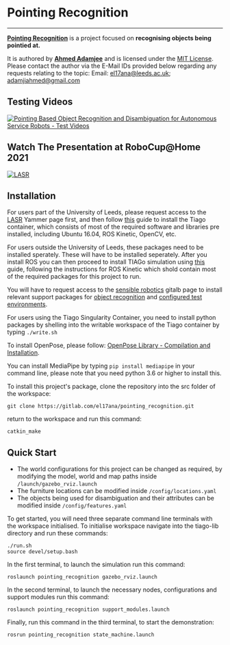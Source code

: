 
# Pointing Recognition
----------------- 

[**Pointing Recognition**](https://gitlab.com/el17ana/pointing_recognition) is a project focused on **recognising objects being pointied at.**

It is authored by [**Ahmed Adamjee**](https://www.linkedin.com/in/ahmedadamjee/) and is licensed under the [MIT License](https://gitlab.com/el17ana/pointing_recognition/-/blob/master/LICENSE).
Please contact the author via the E-Mail IDs provided below regarding any requests relating to the topic:
Email: [el17ana@leeds.ac.uk](mailto:el17ana@leeds.ac.uk); [adamjiahmed@gmail.com](mailto:adamjiahmed@gmail.com)

## Testing Videos

[![Pointing Based Object Recognition and Disambiguation for Autonomous Service Robots - Test Videos
](http://i3.ytimg.com/vi/1f78WHAk3IQ/hqdefault.jpg)](https://youtu.be/1f78WHAk3IQ)

## Watch The Presentation at RoboCup@Home 2021

[![LASR
](http://i3.ytimg.com/vi/-IYFWRORLpc/hqdefault.jpg)](https://youtu.be/-IYFWRORLpc)

## Installation

For users part of the University of Leeds, please request access to the [LASR](https://web.yammer.com/main/groups/eyJfdHlwZSI6Ikdyb3VwIiwiaWQiOiIxNjA0NDI1NyJ9/all) Yammer page first, and then follow [this](https://gitlab.com/el17ana/pointing_recognition/install_tiago_container) guide to install the Tiago container, which consists of most of the required software and libraries pre installed, including Ubuntu 16.04, ROS Kinetic, OpenCV, etc.

For users outside the University of Leeds, these packages need to be installed sperately. These will have to be installed seperately. After you install ROS you can then proceed to install TIAGo simulation using [this](http://wiki.ros.org/Robots/TIAGo/Tutorials/Installation/TiagoSimulation) guide, following the instructions for ROS Kinetic which shold contain most of the required packages for this project to run.

You will have to request access to the [sensible robotics](https://gitlab.com/sensible-robots) gitalb page to install relevant support packages for [object recognition](https://gitlab.com/sensible-robots/lasr_object_detection_yolo) and [configured test environments](https://gitlab.com/sensible-robots/custom_worlds/-/tree/for_pointing_recognition/).

For users using the Tiago Singularity Container, you need to install python packages by shelling into the writable workspace of the Tiago container by typing `./write.sh`

To install OpenPose, please follow: [OpenPose Library - Compilation and Installation](https://github.com/tramper2/openpose/blob/master/doc/installation.md).

You can install MediaPipe by typing `pip install mediapipe` in your command line, please note that you need python 3.6 or higher to install this.


To install this project's package, clone the repository into the src folder of the workspace:
```
git clone https://gitlab.com/el17ana/pointing_recognition.git
```
return to the workspace and run this command:
```
catkin_make
```

## Quick Start

 - The world configurations for this project can be changed as required,
   by modifying the model, world and map paths inside  `/launch/gazebo_rviz.launch`
 - The furniture locations can be modified inside `/config/locations.yaml`
 - The objects being used for disambiguation and their attributes can be modified inside `/config/features.yaml`

To get started, you will need three separate command line terminals with the workspace initialised.
To initialise workspace navigate into the tiago-lib directory and run these commands:
```
./run.sh
source devel/setup.bash
```
In the first terminal, to launch the simulation run this command:
```
roslaunch pointing_recognition gazebo_rviz.launch
```
In the second terminal, to launch the necessary nodes, configurations and support modules run this command:
```
roslaunch pointing_recognition support_modules.launch
```
Finally, run this command in the third terminal, to start the demonstration:
```
rosrun pointing_recognition state_machine.launch
```
